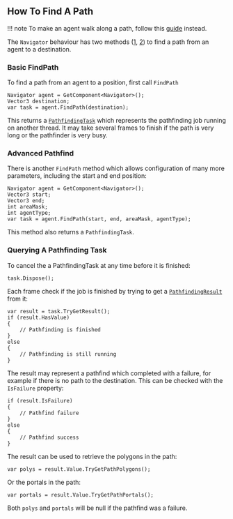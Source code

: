 ## How To Find A Path

!!! note
    To make an agent walk along a path, follow this [guide](../FollowPath) instead.

The `Navigator` behaviour has two methods ([1](/Reference/MonoBehaviours/Navigator/#pathfindingtask-findpathvector3-end), [2](/Reference/MonoBehaviours/Navigator/#pathfindingtask-findpathvector3-start-vector3-end-int-areamask-int-agenttype-nativeslice-areacosts-default)) to find a path from an agent to a destination.

### Basic FindPath

To find a path from an agent to a position, first call `FindPath`

    Navigator agent = GetComponent<Navigator>();
    Vector3 destination;
    var task = agent.FindPath(destination);

This returns a [`PathfindingTask`](/Reference/Other/PathfindingTask/) which represents the pathfinding job running on another thread. It may take several frames to finish if the path is very long or the pathfinder is very busy.

### Advanced Pathfind

There is another `FindPath` method which allows configuration of many more parameters, including the start and end position:

    Navigator agent = GetComponent<Navigator>();
    Vector3 start;
    Vector3 end;
    int areaMask;
    int agentType;
    var task = agent.FindPath(start, end, areaMask, agentType);

This method also returns a `PathfindingTask`.

### Querying A Pathfinding Task

To cancel the a PathfindingTask at any time before it is finished:

    task.Dispose();

Each frame check if the job is finished by trying to get a [`PathfindingResult`](/Reference/Other/PathfindingResult/) from it:

    var result = task.TryGetResult();
    if (result.HasValue)
    {
        // Pathfinding is finished
    }
    else
    {
        // Pathfinding is still running
    }

The result may represent a pathfind which completed with a failure, for example if there is no path to the destination. This can be checked with the `IsFailure` property:

    if (result.IsFailure)
    {
        // Pathfind failure
    }
    else
    {
        // Pathfind success
    }

The result can be used to retrieve the polygons in the path:

    var polys = result.Value.TryGetPathPolygons();

Or the portals in the path:

    var portals = result.Value.TryGetPathPortals();

Both `polys` and `portals` will be null if the pathfind was a failure.